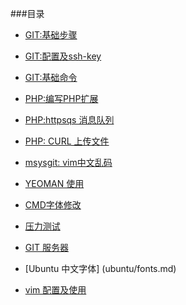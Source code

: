 ###目录
- [GIT:基础步骤](git-usage/work-flow.md)

- [GIT:配置及ssh-key](git-usage/git-config.md)

- [GIT:基础命令](git-usage/git-command.txt)

- [PHP:编写PHP扩展](php/php-ext.md)

- [PHP:httpsqs 消息队列](php/httpsqs.md)

- [PHP: CURL 上传文件](php/upload.php)

- [msysgit: vim中文乱码](git-usage/msysgit.md)

- [YEOMAN 使用](yeoman.md)

- [CMD字体修改](windows/win7-conf.md)

- [压力测试](project/performance.md)

- [GIT 服务器](git-usage/git-server.md)

- [Ubuntu 中文字体] (ubuntu/fonts.md) 

- [vim 配置及使用](ubuntu/vim.md)
